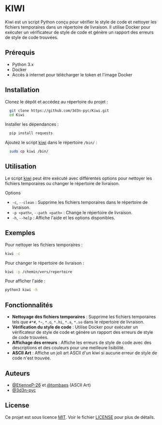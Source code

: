 # KIWI

Kiwi est un script Python conçu pour vérifier le style de code et nettoyer les fichiers temporaires dans un répertoire de livraison. Il utilise Docker pour exécuter un vérificateur de style de code et génère un rapport des erreurs de style de code trouvées.


## Prérequis

- Python 3.x
- Docker
- Accès à internet pour télécharger le token et l'image Docker


## Installation

Clonez le dépôt et accédez au répertoire du projet :

```bash
  git clone https://github.com/3d3n-pyc/Kiwi.git
  cd Kiwi
```

Installer les dépendances :

```bash
  pip install requests
```

Ajoutez le script [kiwi](kiwi) dans le répertoire `/bin/` :

```bash
  sudo cp kiwi /bin/
```


## Utilisation

Le script [kiwi](kiwi) peut être exécuté avec différentes options pour nettoyer les fichiers temporaires ou changer le répertoire de livraison.

Options
- `-c`, `--clean` : Supprime les fichiers temporaires dans le répertoire de livraison.
- `-p <path>`, `--path <path>` : Change le répertoire de livraison.
- `-h`, `--help` : Affiche l'aide et les options disponibles.


## Exemples

Pour nettoyer les fichiers temporaires :

```bash
kiwi -c
```

Pour changer le répertoire de livraison :

```bash
kiwi -p /chemin/vers/repertoire
```

Pour afficher l'aide :

```bash
python3 kiwi -h
```


## Fonctionnalités

- **Nettoyage des fichiers temporaires** : Supprime les fichiers temporaires tels que `#*#`, `*~`, `*.o`, `*.hi`, `*.a`, `*.so` dans le répertoire de livraison.
- **Vérification du style de code** : Utilise Docker pour exécuter un vérificateur de style de code et génère un rapport des erreurs de style de code trouvées.
- **Affichage des erreurs** : Affiche les erreurs de style de code avec des descriptions et des couleurs pour une meilleure lisibilité.
- **ASCII Art** : Affiche un joli art ASCII d'un kiwi si aucune erreur de style de code n'est trouvée.


## Auteurs

- [@EtienneP-26](https://www.github.com/EtienneP-26) et [@tombaes](https://www.github.com/tombaes) (ASCII Art)
- [@3d3n-pyc](https://www.github.com/3d3n-pyc)


## License

Ce projet est sous licence [MIT](https://choosealicense.com/licenses/mit/). Voir le fichier [LICENSE](LICENSE) pour plus de détails.
